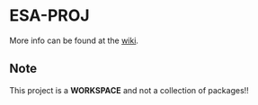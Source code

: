 # ESA-PROJ
More info can be found at the [wiki](https://github.com/minhtrietdiep/ESA-PROJ/wiki/).

## Note
This project is a **WORKSPACE** and not a collection of packages!!


